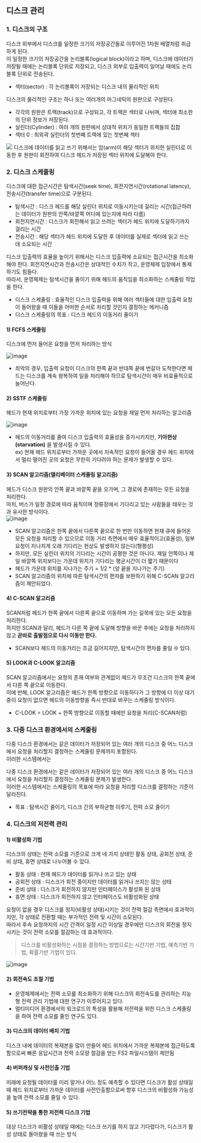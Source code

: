 ## 디스크 관리
### 1. 디스크의 구조
디스크 외부에서 디스크를 일정한 크기의 저장공간들로 이루어진 1차원 배열처럼 취급하게 된다.    
이 일정한 크기의 저장공간을 논리블록(logical block)이라고 하며, 디스크에 데이터가 저장될 때에는 논리블록 단위로 저장되고, 디스크 외부로 입출력이 일어날 때에도 논리블록 단위로 전송된다.    
- 섹터(sector) : 각 논리블록이 저장되는 디스크 내의 물리적인 위치 
   
디스크의 물리적인 구조는 하나 또는 여러개의 마그네틱의 원판으로 구성된다.   
- 각각의 원판은 트랙(track)으로 구성되고, 각 트랙은 섹터로 나뉘며, 섹터에 최소한의 단위 정보가 저장된다.    
- 실린더(Cylinder) : 여러 개의 원판에서 상대적 위치가 동일한 트랙들의 집합    
- 섹터 0 : 최외곽 실린더의 첫번째 트랙에 있는 첫번째 섹터     

![](https://t1.daumcdn.net/cfile/tistory/998407335C74FC4026)
디스크에 데이터를 읽고 쓰기 위해서는 암(arm)이 해당 섹터가 위치한 실린더로 이동한 후 원판이 회전하여 디스크 헤드가 저장된 섹터 위치에 도달해야 한다.    

### 2. 디스크 스케줄링    
디스크에 대한 접근시간은 탐색시간(seek time), 회전지연시간(rotational latency), 전송시간(transfer time)으로 구분된다.    
- 탐색시간 : 디스크 헤드를 해당 실린더 위치로 이동시키는데 걸리는 시간(접근하려는 데이터가 원판의 안쪽/바깥쪽 어디에 있는지에 따라 다름)
- 회전지연시간 : 디스크가 회전해서 읽고 쓰려는 섹터가 헤드 위치에 도달하기까지 걸리는 시간    
- 전송시간 : 해당 섹터가 헤드 위치에 도달한 후 데이터를 실제로 섹터에 읽고 쓰는 데 소요되는 시간    

디스크 입출력의 효율을 높이기 위해서는 디스크 입출력에 소요되는 접근시간을 최소화해야 한다.
회전지연시간과 전송시간은 상대적인 수치가 작고, 운영체제 입장에서 통제하기도 힘들다.   
따라서, 운영체제는 탐색시간을 줄이기 위해 헤드의 움직임을 최소화하는 스케줄링 작업을 한다.     
- 디스크 스케줄링 : 효율적인 디스크 입출력을 위해 여러 섹터들에 대한 입출력 요청이 들어왔을 때 이들을 어떠한 순서로 처리할 것인지 결정하는 메커니즘    
- 디스크 스케줄링의 목표 : 디스크 헤드의 이동거리 줄이기      

#### 1) FCFS 스케줄링     
디스크에 먼저 들어온 요청을 먼저 처리하는 방식 

![image](https://user-images.githubusercontent.com/96704446/198064065-200da70a-0655-4302-b389-83911cf5bc28.png)    
- 최악의 경우, 입출력 요청이 디스크의 한쪽 끝과 반대쪽 끝에 번갈아 도착한다면 헤드는 디스크를 계속 왕복하여 일을 처리해야 하므로 탐색시간이 매우 비효율적으로 늘어난다.    

#### 2) SSTF 스케줄링     
헤드가 현재 위치로부터 가장 가까운 위치에 있는 요청을 제일 먼저 처리하는 알고리즘       

![image](https://user-images.githubusercontent.com/96704446/198065235-897d2e73-2805-44a4-956f-7462d312d8ad.png)

- 헤드의 이동거리를 줄여 디스크 입출력의 효율성을 증가시키지만, **기아현상(starvation)** 을 발생시킬 수 있다.  
ex) 현재 헤드 위치로부터 가까운 곳에서 지속적인 요청이 들어올 경우 헤드 위치에서 멀리 떨어진 곳의 요청은 무한히 기다려야 하는 문제가 발생할 수 있다. 

#### 3) SCAN 알고리즘(엘리베이터 스케줄링 알고리즘)     
헤드가 디스크 원판의 안쪽 끝과 바깥쪽 끝을 오가며, 그 경로에 존재하는 모든 요청을 처리한다.     
마치, 버스가 일정 경로에 따라 움직이며 정류장에서 기다리고 있는 사람들을 태우는 것과 유사한 방식이다.    
![image](https://user-images.githubusercontent.com/96704446/198066786-35818332-314d-41f0-bd99-e6aaf79cf80d.png)

- SCAN 알고리즘은 한쪽 끝에서 다른쪽 끝으로 한 번만 이동하면 현재 큐에 들어온 모든 요청을 처리할 수 있으므로 이동 거리 측면에서 매우 효율적이고(효율성), 일부 요청이 지나치게 오래 기다리는 현상도 발생하지 않는다(형평성)         
- 하지만, 모든 실린더 위치의 기다리는 시간이 공평한 것은 아니다. 제일 안쪽이나 제일 바깥쪽 위치보다는 가운데 위치가 기다리는 평균시간이 더 짧기 때문이다     
- 헤드가 가운데 위치를 지나가는 주기 = 1/2 * (양 끝을 지나가는 주기)
- SCAN 알고리즘의 위치에 따른 탐색시간의 편차를 보완하기 위해 C-SCAN 알고리즘이 제안되었다.     

#### 4) C-SCAN 알고리즘    
SCAN처럼 헤드가 한쪽 끝에서 다른쪽 끝으로 이동하며 가는 길목에 있는 모든 요청을 처리한다.    
하지만 SCAN과 달리, 헤드가 다른 쪽 끝에 도달해 방향을 바꾼 후에는 요청을 처리하지 않고 **곧바로 출발점으로 다시 이동만 한다.**    
- SCAN보다 헤드의 이동거리는 조금 길어지지만, 탐색시간의 편차를 줄일 수 있다.     

#### 5) LOOK과 C-LOOK 알고리즘     
SCAN 알고리즘에서는 요청의 존재 여부와 관계없이 헤드가 무조건 디스크의 한쪽 끝에서 다른 쪽 끝으로 이동한다.   
이에 반해, LOOK 알고리즘은 헤드가 한쪽 방향으로 이동하다가 그 방향에 더 이상 대기중이 요청이 없으면 헤드의 이동방향을 즉시 반대로 바꾸는 스케줄링 방식이다.    
- C-LOOK = LOOK + 한쪽 방향으로 이동할 때에만 요청을 처리(C-SCAN처럼)     

### 3. 다중 디스크 환경에서의 스케줄링     
다중 디스크 환경에서는 같은 데이터가 저장되어 있는 여러 개의 디스크 중 어느 디스크에서 요청을 처리할지 결정하는 스케줄링 문제까지 포함된다.    
이러한 시스템에서는 

다중 디스크 환경에서는 같은 데이터가 저장되어 있는 여러 개의 디스크 중 어느 디스크에서 요청을 처리할지 결정하는 스케줄링 문제가 발생한다.      
이러한 시스템에서는 스케줄링의 목표에 따라 요청을 처리할 디스크를 결정하는 기준이 달라진다.   
- 목표 : 탐색시간 줄이기, 디스크 간의 부하균형 이루기, 전력 소모 줄이기    

### 4. 디스크의 저전력 관리     
#### 1) 비활성화 기법    
디스크의 상태는 전력 소모를 기준으로 크게 네 가지 상태인 활동 상태, 공회전 상태, 준비 상태, 휴면 상태로 나누어볼 수 있다.     
- 활동 상태 : 현재 헤드가 데이터를 읽거나 쓰고 있는 상태     
- 공회전 상태 : 디스크가 회전 중이지만 데이터를 읽거나 쓰지는 않는 상태     
- 준비 상태 : 디스크가 회전하지 않지만 인터페이스가 활성화 된 상태   
- 휴면 상태 : 디스크가 회전하지 않고 인터페이스도 비활성화된 상태       

요청이 없을 경우 디스크를 정지(비활성 상태)시키는 것이 전력 절감 측면에서 효과적이지만, 각 상태로 전환할 때는 부가적인 전력 및 시간이 소모된다.     
따라서 후속 요청까지의 시간 간격이 일정 시간 이상일 경우에만 디스크의 회전을 정지시키는 것이 전력 소모를 절감하는 데 효과적이다.     
> 디스크를 비활성화하는 시점을 결정하는 방법으로는 시간기반 기법, 예측기반 기법, 확률기반 기법이 있다. 

![image](https://user-images.githubusercontent.com/96704446/198079166-c5aa1981-3aea-4f0c-8804-cda03d9a8a80.png)

#### 2) 회전속도 조절 기법        
- 운영체제에서는 전력 소모를 최소화하기 위해 디스크의 회전속도를 관리하는 지능형 전력 관리 기법에 대한 연구가 이루어지고 있다. 
- 멀티미디어 환경에서의 워크로드의 특성을 활용해 저전력을 위한 디스크 스케줄링을 하여 전력 소모를 줄인 연구도 있다.     

#### 3) 디스크의 데이터 배치 기법     
디스크 내에 데이터의 복제본을 많이 만들어 헤드 위치에서 가까운 복제본에 접근하도록 함으로써 빠른 응답시간과 전력 소모량 절감을 얻는 FS2 파일시스템이 제안됨    

#### 4) 버퍼캐싱 및 사전인출 기법        
미래에 요청될 데이터를 미리 알거나 어느 정도 예측할 수 있다면 디스크가 활성 상태일 때 헤드 위치로부터 가까운 데이터를 사전인출함으로써 향후 디스크의 비활성화 가능성을 높여 전력 소모를 줄일 수 있다.     

#### 5) 쓰기전략을 통한 저전력 디스크 기법      
대상 디스크가 비활성 상태일 때에는 디스크 쓰기를 하지 않고 기다렸다가, 디스크가 활성 상태로 돌아왔을 때 쓰는 방식

